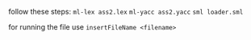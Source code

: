 follow these steps:
`ml-lex ass2.lex`
`ml-yacc ass2.yacc`
`sml loader.sml`

for running the file use `insertFileName <filename>`

